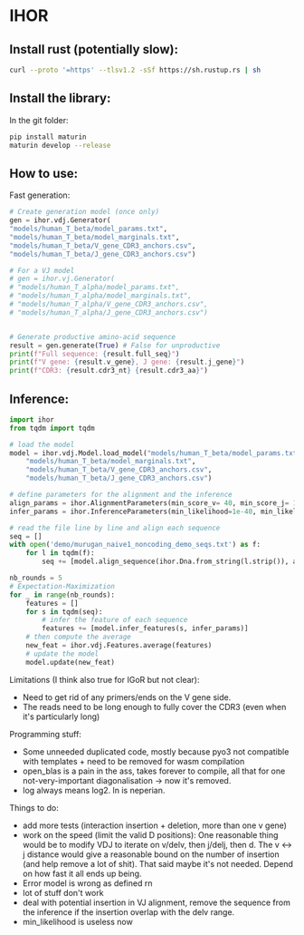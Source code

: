 # IHOR

Install rust (potentially slow):
--------------------------------

``` sh
curl --proto '=https' --tlsv1.2 -sSf https://sh.rustup.rs | sh
```

Install the library:
--------------------

In the git folder:
``` sh
pip install maturin
maturin develop --release
```

How to use:
-----------

Fast generation:
```py
# Create generation model (once only)
gen = ihor.vdj.Generator(
"models/human_T_beta/model_params.txt",
"models/human_T_beta/model_marginals.txt",
"models/human_T_beta/V_gene_CDR3_anchors.csv",
"models/human_T_beta/J_gene_CDR3_anchors.csv")

# For a VJ model
# gen = ihor.vj.Generator(
# "models/human_T_alpha/model_params.txt",
# "models/human_T_alpha/model_marginals.txt",
# "models/human_T_alpha/V_gene_CDR3_anchors.csv",
# "models/human_T_alpha/J_gene_CDR3_anchors.csv")


# Generate productive amino-acid sequence
result = gen.generate(True) # False for unproductive
print(f"Full sequence: {result.full_seq}")
print(f"V gene: {result.v_gene}, J gene: {result.j_gene}")
print(f"CDR3: {result.cdr3_nt} {result.cdr3_aa}")
```


Inference:
----------


```py
import ihor
from tqdm import tqdm

# load the model
model = ihor.vdj.Model.load_model("models/human_T_beta/model_params.txt",
	"models/human_T_beta/model_marginals.txt",
	"models/human_T_beta/V_gene_CDR3_anchors.csv",
	"models/human_T_beta/J_gene_CDR3_anchors.csv")

# define parameters for the alignment and the inference
align_params = ihor.AlignmentParameters(min_score_v= 40, min_score_j= 10, max_error_d=10)
infer_params = ihor.InferenceParameters(min_likelihood=1e-40, min_likelihood_error=1e-60)

# read the file line by line and align each sequence
seq = []
with open('demo/murugan_naive1_noncoding_demo_seqs.txt') as f:
	for l in tqdm(f):
		seq += [model.align_sequence(ihor.Dna.from_string(l.strip()), align_params)]

nb_rounds = 5
# Expectation-Maximization
for _ in range(nb_rounds):
	features = []
	for s in tqdm(seq):
		# infer the feature of each sequence
		features += [model.infer_features(s, infer_params)]
	# then compute the average
	new_feat = ihor.vdj.Features.average(features)
	# update the model
	model.update(new_feat)


```

Limitations (I think also true for IGoR but not clear):
- Need to get rid of any primers/ends on the V gene side.
- The reads need to be long enough to fully cover the CDR3 (even when it's particularly long)


Programming stuff:
- Some unneeded duplicated code, mostly because pyo3 not compatible with templates + need to be removed for wasm compilation
- open_blas is a pain in the ass, takes forever to compile, all that for one not-very-important diagonalisation -> now it's removed.
- log always means log2. ln is neperian.

Things to do:
- add more tests (interaction insertion + deletion, more than one v gene)
- work on the speed (limit the valid D positions): One reasonable thing would be to modify VDJ to iterate on v/delv, then j/delj, then d. The v <-> j distance would give a reasonable bound on the number of insertion (and help remove a lot of shit). That said maybe it's not needed. Depend on how fast it all ends up being.
- Error model is wrong as defined rn
- lot of stuff don't work
- deal with potential insertion in VJ alignment, remove the sequence from the inference if the insertion overlap with the delv range.
- min_likelihood is useless now
